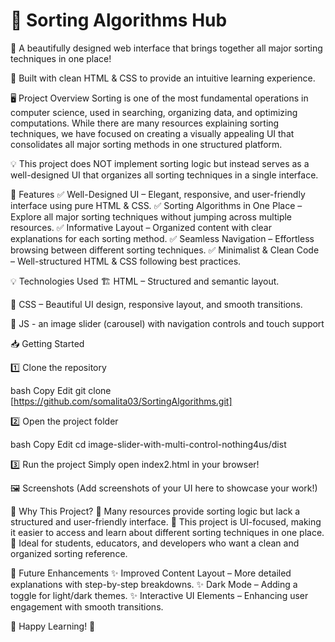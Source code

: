 # 🎨 Sorting Algorithms Hub

📌 A beautifully designed web interface that brings together all major sorting techniques in one place!

🚀 Built with clean HTML & CSS to provide an intuitive learning experience.

🖥️ Project Overview
Sorting is one of the most fundamental operations in computer science, used in searching, organizing data, and optimizing computations. While there are many resources explaining sorting techniques, we have focused on creating a visually appealing UI that consolidates all major sorting methods in one structured platform.

💡 This project does NOT implement sorting logic but instead serves as a well-designed UI that organizes all sorting techniques in a single interface.

🎨 Features
✅ Well-Designed UI – Elegant, responsive, and user-friendly interface using pure HTML & CSS.
✅ Sorting Algorithms in One Place – Explore all major sorting techniques without jumping across multiple resources.
✅ Informative Layout – Organized content with clear explanations for each sorting method.
✅ Seamless Navigation – Effortless browsing between different sorting techniques.
✅ Minimalist & Clean Code – Well-structured HTML & CSS following best practices.

💡 Technologies Used
🏗 HTML – Structured and semantic layout.

🎨 CSS – Beautiful UI design, responsive layout, and smooth transitions.

🎲 JS - an image slider (carousel) with navigation controls and touch support

📥 Getting Started

1️⃣ Clone the repository

bash
Copy
Edit
git clone [https://github.com/somalita03/SortingAlgorithms.git]

2️⃣ Open the project folder

bash
Copy
Edit
cd image-slider-with-multi-control-nothing4us/dist


3️⃣ Run the project
Simply open index2.html in your browser!

🖼️ Screenshots
(Add screenshots of your UI here to showcase your work!)

🎯 Why This Project?
📌 Many resources provide sorting logic but lack a structured and user-friendly interface.
📌 This project is UI-focused, making it easier to access and learn about different sorting techniques in one place.
📌 Ideal for students, educators, and developers who want a clean and organized sorting reference.

🔮 Future Enhancements
✨ Improved Content Layout – More detailed explanations with step-by-step breakdowns.
✨ Dark Mode – Adding a toggle for light/dark themes.
✨ Interactive UI Elements – Enhancing user engagement with smooth transitions.

🚀 Happy Learning! 🎨
